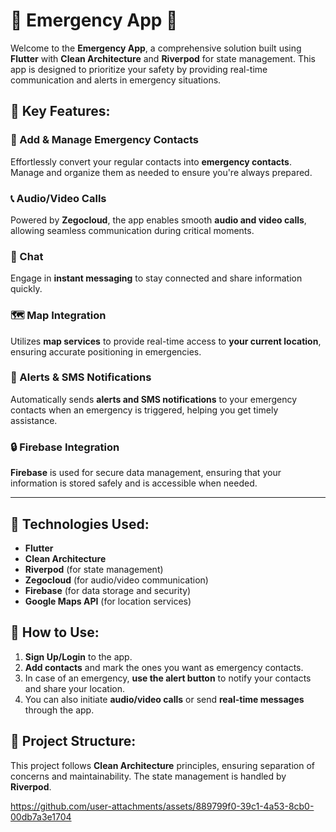 # 🚨 Emergency App 🚨

Welcome to the **Emergency App**, a comprehensive solution built using **Flutter** with **Clean Architecture** and **Riverpod** for state management. This app is designed to prioritize your safety by providing real-time communication and alerts in emergency situations.

## 🌟 Key Features:

### 📱 Add & Manage Emergency Contacts
Effortlessly convert your regular contacts into **emergency contacts**. Manage and organize them as needed to ensure you're always prepared.

### 📞 Audio/Video Calls
Powered by **Zegocloud**, the app enables smooth **audio and video calls**, allowing seamless communication during critical moments.

### 💬 Chat
Engage in **instant messaging** to stay connected and share information quickly.

### 🗺️ Map Integration
Utilizes **map services** to provide real-time access to **your current location**, ensuring accurate positioning in emergencies.

### 📩 Alerts & SMS Notifications
Automatically sends **alerts and SMS notifications** to your emergency contacts when an emergency is triggered, helping you get timely assistance.

### 🔒 Firebase Integration
**Firebase** is used for secure data management, ensuring that your information is stored safely and is accessible when needed.

---

## 🔧 Technologies Used:
- **Flutter**
- **Clean Architecture**
- **Riverpod** (for state management)
- **Zegocloud** (for audio/video communication)
- **Firebase** (for data storage and security)
- **Google Maps API** (for location services)

## 📲 How to Use:
1. **Sign Up/Login** to the app.
2. **Add contacts** and mark the ones you want as emergency contacts.
3. In case of an emergency, **use the alert button** to notify your contacts and share your location.
4. You can also initiate **audio/video calls** or send **real-time messages** through the app.

## 📁 Project Structure:
This project follows **Clean Architecture** principles, ensuring separation of concerns and maintainability. The state management is handled by **Riverpod**.


https://github.com/user-attachments/assets/889799f0-39c1-4a53-8cb0-00db7a3e1704

